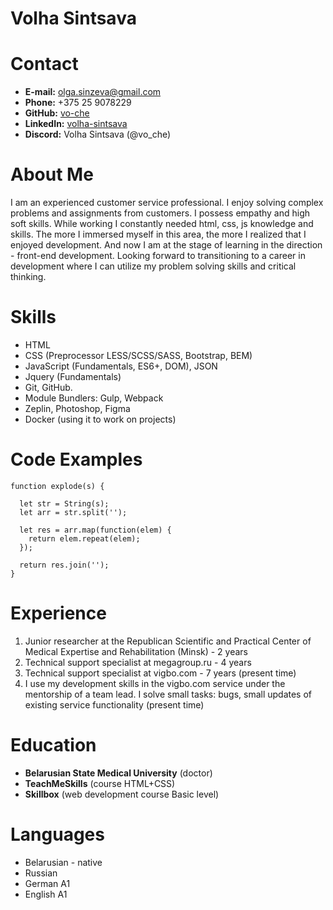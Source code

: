 # Volha Sintsava

# Contact
* **E-mail:** [olga.sinzeva@gmail.com](mailto:olga.sinzeva@gmail.com)
* **Phone:** +375 25 9078229
* **GitHub:** [vo-che](https://github.com/vo-che)
* **LinkedIn:** [volha-sintsava](https://www.linkedin.com/in/volha-sintsava/)
* **Discord:** Volha Sintsava (@vo_che)

# About Me
I am an experienced customer service professional. I enjoy solving complex problems and assignments from customers. I possess empathy and high soft skills. While working I constantly needed html, css, js knowledge and skills. The more I immersed myself in this area, the more I realized that I enjoyed development. And now I am at the stage of learning in the direction - front-end development. Looking forward to transitioning to a career in development where I can utilize my problem solving skills and critical thinking.

# Skills
* HTML
* CSS (Preprocessor LESS/SCSS/SASS, Bootstrap, BEM)
* JavaScript (Fundamentals, ES6+, DOM), JSON
* Jquery (Fundamentals)
* Git, GitHub.
* Module Bundlers: Gulp, Webpack
* Zeplin, Photoshop, Figma
* Docker (using it to work on projects)

# Code Examples
```
function explode(s) {
  
  let str = String(s);
  let arr = str.split('');

  let res = arr.map(function(elem) {
    return elem.repeat(elem);
  });

  return res.join('');
}
```
# Experience
1. Junior researcher at the Republican Scientific and Practical Center of Medical Expertise and Rehabilitation (Minsk) - 2 years
2. Technical support specialist at megagroup.ru - 4 years
3. Technical support specialist at vigbo.com - 7 years (present time)
4. I use my development skills in the vigbo.com service under the mentorship of a team lead. I solve small tasks: bugs, small updates of existing service functionality (present time)

# Education
* **Belarusian State Medical University** (doctor)
* **TeachMeSkills** (course HTML+CSS)
* **Skillbox** (web development course Basic level)

# Languages
* Belarusian - native
* Russian
* German A1
* English A1